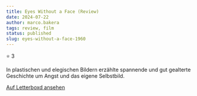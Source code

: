 ```yaml
---
title: Eyes Without a Face (Review)
date: 2024-07-22
author: marco.bakera
tags: review, film
status: published
slug: eyes-without-a-face-1960
---
```


⭐ 3

In plastischen und elegischen Bildern erzählte spannende und gut gealterte Geschichte um Angst und das eigene Selbstbild.

[Auf Letterboxd ansehen](https://boxd.it/6VX6Dn)

